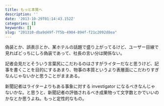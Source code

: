 ```yaml
---
title: もっと本質へ
description: ''
date: '2013-10-29T01:14:43.152Z'
categories: []
keywords: []
slug: "201310-dba9d49f-7f5b-4904-894f-f21c2092d8ea"
---
```

偽装とか、誤表示とか、某ホテルの話題で盛り上がってるけど、ユーザー目線で見ればどっちにしろ偽装であって、社長の言い分は関係ない。

記者会見だとそういう言葉尻にこだわるのはさすがライターだなと思うけど、記事を書くことを目的にするあまり、物事の本質というより表層面にこだわりすぎなんじゃないかと思うことがままある。

新聞記者はライターよりもある事象に対する investigator になるべきなんじゃないかな。と思うと、新聞記者の評価されるべき成果物って文字数とかでいいのかなとか思うよね。もっと定性的なもの。